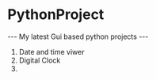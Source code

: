 # PythonProject
---  My latest Gui based python projects  ---

1) Date and time viwer
2) Digital Clock
3) 







